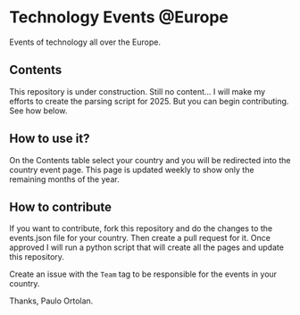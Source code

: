 # Technology Events @Europe

Events of technology all over the Europe.

## Contents

This repository is under construction. Still no content... I will make my efforts to create the parsing script for 2025. But you can begin contributing. See how below.

## How to use it?

On the Contents table select your country and you will be redirected into the country event page. This page is updated weekly to show only the remaining months of the year.

## How to contribute

If you want to contribute, fork this repository and do the changes to the events.json file for your country. Then create a pull request for it. Once approved I will run a python script that will create all the pages and update this repository.

Create an issue with the `Team` tag to be responsible for the events in your country.

Thanks, Paulo Ortolan.
